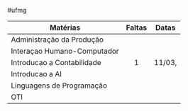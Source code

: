 #ufmg 

| **Matérias**                | **Faltas** | **Datas** |
| --------------------------- |:----------:|:---------:|
| Administração da Produção   |            |           |
| Interaçao Humano-Computador |            |           |
| Introducao a Contabilidade  |     1      |  11/03,   |
| Introducao a AI             |            |           |
| Linguagens de Programação   |            |           |
| OTI                         |            |           |

